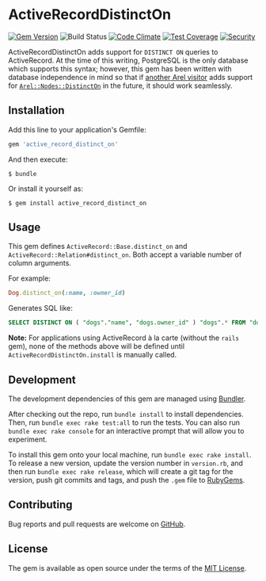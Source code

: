 # ActiveRecordDistinctOn

[![Gem Version](https://badge.fury.io/rb/active_record_distinct_on.svg)](https://badge.fury.io/rb/active_record_distinct_on)
![Build Status](https://github.com/alecdotninja/active_record_distinct_on/actions/workflows/test.yml/badge.svg)
[![Code Climate](https://codeclimate.com/github/alecdotninja/active_record_distinct_on/badges/gpa.svg)](https://codeclimate.com/github/alecdotninja/active_record_distinct_on)
[![Test Coverage](https://codeclimate.com/github/alecdotninja/active_record_distinct_on/badges/coverage.svg)](https://codeclimate.com/github/alecdotninja/active_record_distinct_on/coverage)
[![Security](https://hakiri.io/github/alecdotninja/active_record_distinct_on/master.svg)](https://hakiri.io/github/alecdotninja/active_record_distinct_on/master)

ActiveRecordDistinctOn adds support for `DISTINCT ON` queries to ActiveRecord. At the time of this writing, PostgreSQL is the only database which supports this syntax; however, this gem has been written with database independence in mind so that if [another Arel visitor](https://github.com/rails/arel/tree/master/lib/arel/visitors) adds support for [`Arel::Nodes::DistinctOn`](https://github.com/rails/arel/blob/master/lib/arel/nodes/unary.rb) in the future, it should work seamlessly.

## Installation

Add this line to your application's Gemfile:

```ruby
gem 'active_record_distinct_on'
```

And then execute:

    $ bundle

Or install it yourself as:

    $ gem install active_record_distinct_on

## Usage

This gem defines `ActiveRecord::Base.distinct_on` and `ActiveRecord::Relation#distinct_on`. Both accept a variable number of column arguments.

For example:

```ruby
Dog.distinct_on(:name, :owner_id)
```

Generates SQL like:

```sql
SELECT DISTINCT ON ( "dogs"."name", "dogs.owner_id" ) "dogs".* FROM "dogs"
```

**Note:** For applications using ActiveRecord à la carte (without the `rails` gem), none of the methods above will be defined until `ActiveRecordDistinctOn.install` is manually called.

## Development

The development dependencies of this gem are managed using [Bundler](https://rubygems.org/gems/bundler).

After checking out the repo, run `bundle install` to install dependencies. Then, run `bundle exec rake test:all` to run the tests. You can also run `bundle exec rake console` for an interactive prompt that will allow you to experiment.

To install this gem onto your local machine, run `bundle exec rake install`. To release a new version, update the version number in `version.rb`, and then run `bundle exec rake release`, which will create a git tag for the version, push git commits and tags, and push the `.gem` file to [RubyGems](https://rubygems.org/gems/active_record_distinct_on).

## Contributing

Bug reports and pull requests are welcome on [GitHub](https://github.com/alecdotninja/active_record_distinct_on).


## License

The gem is available as open source under the terms of the [MIT License](http://opensource.org/licenses/MIT).
